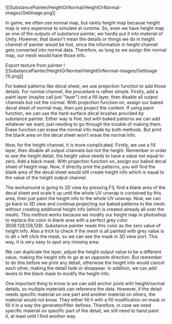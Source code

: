 ![[SubstancePainter/HeightOrNormal/HeightOrNormal-images/GetImage.png]]

In game, we often use normal map, but rarely height map because height map is very expensive to simulate at runtime. So, even we have height map as one of the outputs of substance painter, we hardly put it into material of Unity. However, that doesn't mean the details or things we do in height channel of painter would be lost, since the information in height channel gets converted into normal data. Therefore, as long as we assign the normal map, our mesh would have those info.

Export texture from painter
![[SubstancePainter/HeightOrNormal/HeightOrNormal-images/GetImage (1).png]]

For baked patterns like decal sheet, we use projection function to add those details. For normal channel, the procedure is rather simple. Firstly, add a paint layer (maybe call just "layer") not a fill layer, then disable all output channels but not the normal. With projection function on, assign our baked decal sheet of normal map, then just project the content. If using paint function, we can use the hard-surface decal brushes provided by substance painter. Either way is fine, but with baked patterns we can add whatever we want, just needing to go through the trouble of making them. Erase function can erase the normal info made by both methods. But print the blank area on the decal sheet won't erase the normal info. 

Now, for the height channel, it is more complicated. Firstly, we use a fill layer, then disable all output channels but not the height. Remember in order to see the height detail, the height value needs to have a value not equal to zero. Add a black mask. With projection function on, assign our baked decal sheet of height map. Now, if directly print the patterns, you will find the blank area of the decal sheet would still create height info which is equal to the value of the height output channel.  

The workaround is going to 2D view by pressing F3, find a blank area of the decal sheet and scale it up until the whole UV unwrap is contained by this area, then just paint the height info to the whole UV unwrap. Now, we can go back to 3D view and continue projecting our baked patterns to the mesh without creating additional height info (which is created already all over the mesh). This method works because we modify our height map in photoshop to replace the color in blank area with a perfect grey color (RGB:128,128,128). Substance painter reads this color as the zero value of height info. Also a trick to check if the mesh is all painted with grey value is to alt + left click the mask, so we can see the mask in 3D view port. This way, it is very easy to spot any missing area. 

We can duplicate the layer, adjust the height output value to be a different value, making the height info to go at an opposite direction. But remember to do this before we print any detail, otherwise the height info would cancel each other, making the detail fade or disappear. In addition, we can add levels to the black mask to modify the height info. 

One important thing to know is we can add anchor point with height/normal details, so multiple materials can reference the data. However, if the detail needs specific material on one part and another material on others, the material would not know. They either fill it with a fill modification on mask or fill it in a way the generator/filter defines. Therefore, in case we need specific material on specific part of the detail, we still need to hand paint it, at least until I find another way.